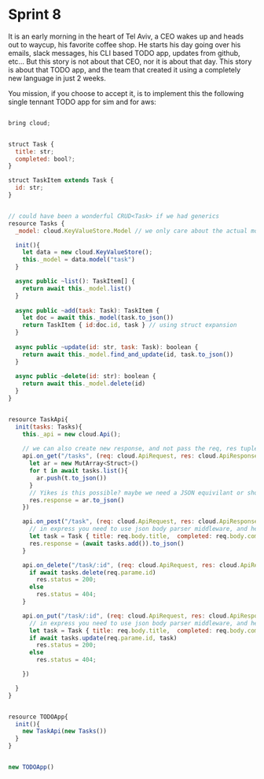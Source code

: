# Sprint 8


It is an early morning in the heart of Tel Aviv, a CEO wakes up and heads out to waycup, his favorite coffee shop. 
He starts his day going over his emails, slack messages, his CLI based TODO app, updates from github, etc… 
But this story is not about that CEO, nor it is about that day. 
This story is about that TODO app, and the team that created it using a completely new language in just 2 weeks.

You mission, if you choose to accept it, is to implement this the following single tennant TODO app for sim and for aws:

```js

bring cloud;


struct Task {
  title: str;
  completed: bool?;
}

struct TaskItem extends Task {
  id: str;
}


// could have been a wonderful CRUD<Task> if we had generics
resource Tasks {
  _model: cloud.KeyValueStore.Model // we only care about the actual model here

  init(){ 
    let data = new cloud.KeyValueStore();
    this._model = data.model("task")
  }

  async public ~list(): TaskItem[] {
    return await this._model.list()
  }
  
  async public ~add(task: Task): TaskItem {
    let doc = await this._model(task.to_json())
    return TaskItem { id:doc.id, task } // using struct expansion
  }
  
  async public ~update(id: str, task: Task): boolean {
    return await this._model.find_and_update(id, task.to_json())
  }
  
  async public ~delete(id: str): boolean {
    return await this._model.delete(id)
  }
}


resource TaskApi{ 
  init(tasks: Tasks){
    this._api = new cloud.Api();
  
    // we can also create new response, and not pass the req, res tuple... not sure what is better
    api.on_get("/tasks", (req: cloud.ApiRequest, res: cloud.ApiResponse) ~> { 
      let ar = new MutArray<Struct>()
      for t in await tasks.list(){
        ar.push(t.to_json())
      }
      // Yikes is this possible? maybe we need a JSON equivilant or should I have used something else then MutArray? 
      res.response = ar.to_json() 
    })

    api.on_post("/task", (req: cloud.ApiRequest, res: cloud.ApiResponse) ~> { 
      // in express you need to use json body parser middleware, and here?  
      let task = Task { title: req.body.title,  completed: req.body.completed } 
      res.response = (await tasks.add()).to_json()
    }

    api.on_delete("/task/:id", (req: cloud.ApiRequest, res: cloud.ApiResponse) ~> { 
      if await tasks.delete(req.parame.id) 
        res.status = 200;
      else
        res.status = 404;
    }

    api.on_put("/task/:id", (req: cloud.ApiRequest, res: cloud.ApiResponse) ~> { 
      // in express you need to use json body parser middleware, and here?  
      let task = Task { title: req.body.title,  completed: req.body.completed } 
      if await tasks.update(req.parame.id, task)
        res.status = 200;
      else
        res.status = 404;

    })

  }
}


resource TODOApp{
  init(){
    new TaskApi(new Tasks())
  }
}


new TODOApp()


```
